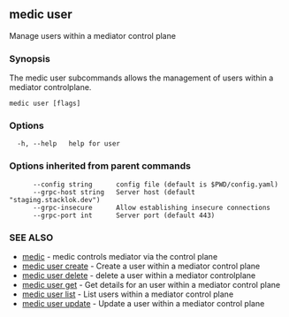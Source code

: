 ## medic user

Manage users within a mediator control plane

### Synopsis

The medic user subcommands allows the management of users within
a mediator controlplane.

```
medic user [flags]
```

### Options

```
  -h, --help   help for user
```

### Options inherited from parent commands

```
      --config string      config file (default is $PWD/config.yaml)
      --grpc-host string   Server host (default "staging.stacklok.dev")
      --grpc-insecure      Allow establishing insecure connections
      --grpc-port int      Server port (default 443)
```

### SEE ALSO

* [medic](medic.md)	 - medic controls mediator via the control plane
* [medic user create](medic_user_create.md)	 - Create a user within a mediator control plane
* [medic user delete](medic_user_delete.md)	 - delete a user within a mediator controlplane
* [medic user get](medic_user_get.md)	 - Get details for an user within a mediator control plane
* [medic user list](medic_user_list.md)	 - List users within a mediator control plane
* [medic user update](medic_user_update.md)	 - Update a user within a mediator control plane

